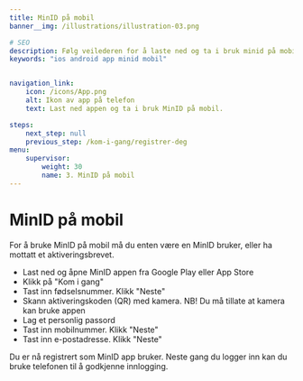 ```yaml
---
title: MinID på mobil
banner__img: /illustrations/illustration-03.png

# SEO
description: Følg veilederen for å laste ned og ta i bruk minid på mobil
keywords: "ios android app minid mobil"


navigation_link:
    icon: /icons/App.png
    alt: Ikon av app på telefon 
    text: Last ned appen og ta i bruk MinID på mobil.

steps:
    next_step: null
    previous_step: /kom-i-gang/registrer-deg
menu:
    supervisor:
        weight: 30
        name: 3. MinID på mobil
---
```


# MinID på mobil

For å bruke MinID på mobil må du enten være en MinID bruker, eller ha mottatt et aktiveringsbrevet.
- Last ned og åpne MinID appen fra Google Play eller App Store 
- Klikk på "Kom i gang" 
- Tast inn fødselsnummer. Klikk "Neste" 
- Skann aktiveringskoden (QR) med kamera. NB! Du må tillate at kamera kan bruke appen 
- Lag et personlig passord 
- Tast inn mobilnummer. Klikk "Neste" 
- Tast inn e-postadresse. Klikk "Neste" 

Du er nå registrert som MinID app bruker. Neste gang du logger inn kan du bruke telefonen til å godkjenne innlogging.